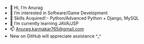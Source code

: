 - 👋 Hi, I’m Anurag
- 👀 I’m interested in Software/Game Development
- 🤞 Skills Acquired!:- Python/Advanced Python + Django, MySQL
- 🌱 I’m currently learning JAVA/JSP
- 📫 Anurag.karmakar765@gmail.com
- New on GitHub will appreciate assistance ^_^

